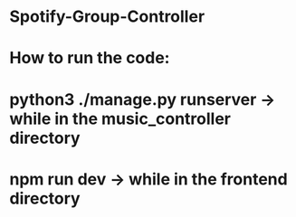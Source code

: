 # Spotify-Group-Controller

# How to run the code:

# python3 ./manage.py runserver -> while in the music_controller directory

# npm run dev -> while in the frontend directory
